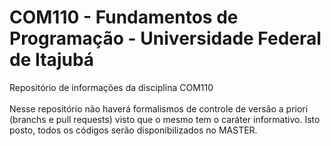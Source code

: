 # COM110 - Fundamentos de Programação - Universidade Federal de Itajubá

Repositório de informações da disciplina COM110 <br><br>
Nesse repositório não haverá formalismos de controle de versão a priori (branchs e pull requests) visto que o mesmo tem o caráter informativo. Isto posto, todos os códigos serão disponibilizados no MASTER.
